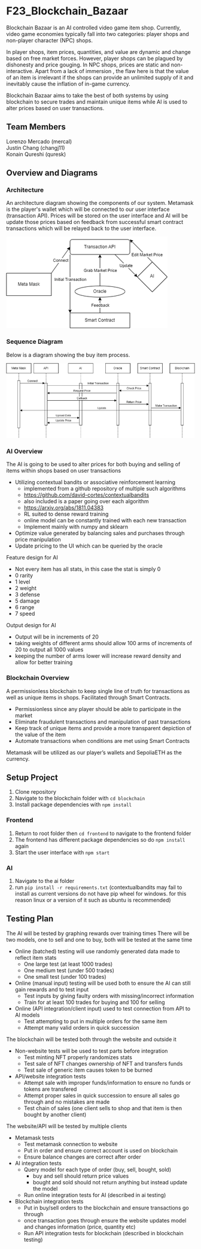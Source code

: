 # F23_Blockchain_Bazaar
Blockchain Bazaar is an AI controlled video game item shop. Currently, video game economies typically fall into two categories: player shops and non-player character (NPC) shops. 

In player shops, item prices, quantities, and value are dynamic and change based on free market forces. However, player shops can be plagued by dishonesty and price gouging. In NPC shops, prices are static and non-interactive. Apart from a lack of immersion , the flaw here is that the value of an item is irrelevant if the shops can provide an unlimited supply of it and inevitably cause the inflation of in-game currency.

Blockchain Bazaar aims to take the best of both systems by using blockchain to secure trades and maintain unique items while AI is used to alter prices based on user transactions.

## Team Members
Lorenzo Mercado (mercal)  
Justin Chang (changj11)  
Konain Qureshi (quresk)

## Overview and Diagrams

### Architecture
An architecture diagram showing the components of our system. Metamask is the player's wallet which will be connected to our user interface (transaction API). Prices will be stored on the user interface and AI will be update those prices based on feedback from successful smart contract transactions which will be relayed back to the user interface.

![High-level Diagram for Architecture/Component](./assets/Architecture%20Diagram.png)

### Sequence Diagram
Below is a diagram showing the buy item process.

![High-level Diagram for Architecture/Component](./assets/Sequence%20Diagram.png)

### AI Overview
The AI is going to be used to alter prices for both buying and selling of items within shops based on user transactions
- Utilizing contextual bandits or associative reinforcement learning
    - implemented from a github repository of multiple such algorithms
    - https://github.com/david-cortes/contextualbandits
    - also included is a paper going over each algorithm
    - https://arxiv.org/abs/1811.04383
    - RL suited to dense reward training
    - online model can be constantly trained with each new transaction
    - Implement mainly with numpy and sklearn
- Optimize value generated by balancing sales and purchases through price manipulation
- Update pricing to the UI which can be queried by the oracle

Feature design for AI
- Not every item has all stats, in this case the stat is simply 0
- 0 rarity
- 1 level
- 2 weight
- 3 defense
- 5 damage
- 6 range
- 7 speed

Output design for AI
- Output will be in increments of 20
- taking weights of different arms should allow 100 arms of increments of 20 to output all 1000 values
- keeping the number of arms lower will increase reward density and allow for better training


### Blockchain Overview
A permissionless blockchain to keep single line of truth for transactions as well as unique items in shops. Facilitated through Smart Contracts.
- Permissionless since any player should be able to participate in the market
- Eliminate fraudulent transactions and manipulation of past transactions
- Keep track of unique items and provide a more transparent depiction of the value of the item
- Automate transactions when conditions are met using Smart Contracts

Metamask will be utilized as our player’s wallets and SepoliaETH as the currency.

## Setup Project
1. Clone repository
2. Navigate to the blockchain folder with `cd blockchain`
3. Install package dependencies with `npm install`

### Frontend
1. Return to root folder then `cd frontend` to navigate to the frontend folder
2. The frontend has different package dependencies so do `npm install` again
3. Start the user interface with `npm start`

### AI
1. Navigate to the ai folder
2. run `pip install -r requirements.txt` 
(contextualbandits may fail to install as current versions do not have pip wheel for windows.
for this reason linux or a version of it such as ubuntu is recommended)

## Testing Plan
The AI will be tested by graphing rewards over training times
There will be two models, one to sell and one to buy, both will be tested at the same time
- Online (batched) testing will use randomly generated data made to reflect item stats
  - One large test (at least 1000 trades)
  - One medium test (under 500 trades)
  - One small test (under 100 trades)
- Online (manual input) testing will be used both to ensure the AI can still gain rewards and to test input
  - Test inputs by giving faulty orders with missing/incorrect information
  - Train for at least 100 trades for buying and 100 for selling
- Online (API integration/client input) used to test connection from API to AI models
  - Test attempting to put in multiple orders for the same item
  - Attempt many valid orders in quick succession

The blockchain will be tested both through the website and outside it
- Non-website tests will be used to test parts before integration
  - Test minting NFT properly randomizes stats
  - Test sale of NFT changes ownership of NFT and transfers funds
  - Test sale of generic item causes token to be burned
- API/website integration tests
  - Attempt sale with improper funds/information to ensure no funds or tokens are transfered
  - Attempt proper sales in quick succession to ensure all sales go through and no mistakes are made
  - Test chain of sales (one client sells to shop and that item is then bought by another client)

The website/API will be tested by multiple clients
- Metamask tests
  - Test metamask connection to website
  - Put in order and ensure correct account is used on blockchain
  - Ensure balance changes are correct after order
- AI integration tests
  - Query model for each type of order (buy, sell, bought, sold)
    - buy and sell should return price values
    - bought and sold should not return anything but instead update the model
  - Run online integration tests for AI (described in ai testing)
- Blockchain integration tests
  - Put in buy/sell orders to the blockchain and ensure transactions go through
  - once transaction goes through ensure the website updates model and changes information (price, quantity etc)
  - Run API integration tests for blockchain (described in blockchain testing)
